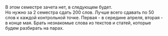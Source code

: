 В этом семестре зачета нет, в следующем будет.  
Но нужно за 2 семестра сдать 200 слов. Лучше всего сдавать по 50 слов к каждой контрольной точке. Первая - в середине апреля, вторая - в конце мая. Брать незнакомые слова из текстов и статей, которые будем разбирать на парах.  